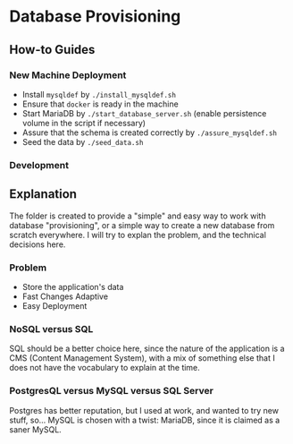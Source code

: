 # Database Provisioning

## How-to Guides

### New Machine Deployment

- Install `mysqldef` by `./install_mysqldef.sh`
- Ensure that `docker` is ready in the machine
- Start MariaDB by `./start_database_server.sh` (enable persistence volume in
  the script if necessary)
- Assure that the schema is created correctly by `./assure_mysqldef.sh`
- Seed the data by `./seed_data.sh`

### Development

## Explanation

The folder is created to provide a "simple" and easy way to work with database
"provisioning", or a simple way to create a new database from scratch
everywhere. I will try to explan the problem, and the technical decisions here.

### Problem

- Store the application's data
- Fast Changes Adaptive
- Easy Deployment

### NoSQL versus SQL

SQL should be a better choice here, since the nature of the application is a CMS
(Content Management System), with a mix of something else that I does not have
the vocabulary to explain at the time.

### PostgresQL versus MySQL versus SQL Server

Postgres has better reputation, but I used at work, and wanted to try new stuff,
so... MySQL is chosen with a twist: MariaDB, since it is claimed as a saner
MySQL.
